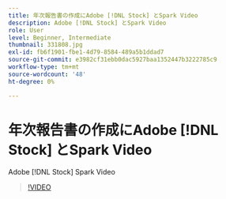 ```yaml
---
title: 年次報告書の作成にAdobe [!DNL Stock] とSpark Video
description: Adobe [!DNL Stock] とSpark Video
role: User
level: Beginner, Intermediate
thumbnail: 331808.jpg
exl-id: fb6f1901-fbe1-4d79-8584-489a5b1ddad7
source-git-commit: e3982cf31ebb0dac5927baa1352447b3222785c9
workflow-type: tm+mt
source-wordcount: '48'
ht-degree: 0%

---
```


# 年次報告書の作成にAdobe [!DNL Stock] とSpark Video

Adobe [!DNL Stock] Spark Video

>[!VIDEO](https://video.tv.adobe.com/v/331808?hidetitle=true)
